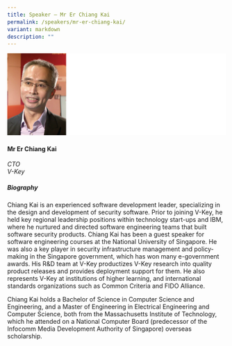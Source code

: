 ```yaml
---
title: Speaker – Mr Er Chiang Kai
permalink: /speakers/mr-er-chiang-kai/
variant: markdown
description: ""
---
```

![](/images/2024%20speakers/Mr_Er_Chiang_Kai.png)
#### **Mr Er Chiang Kai**

*CTO <br> V-Key*

##### **Biography**
Chiang Kai is an experienced software development leader, specializing in the design and development of security software. Prior to joining V-Key, he held key regional leadership positions within technology start-ups and IBM, where he nurtured and directed software engineering teams that built software security products.
Chiang Kai has been a guest speaker for software engineering courses at the National University of Singapore. He was also a key player in security infrastructure management and policy-making in the Singapore government, which has won many e-government awards. His R&amp;D team at V-Key productizes V-Key research into quality product releases and provides deployment support for them. He also represents V-Key at institutions of higher learning, and international standards organizations such as Common Criteria and FIDO Alliance.

Chiang Kai holds a Bachelor of Science in Computer Science and Engineering, and a Master of Engineering in Electrical Engineering and Computer Science, both from the Massachusetts Institute of Technology, which he attended on a National Computer Board (predecessor of the Infocomm Media Development Authority of Singapore) overseas scholarship.